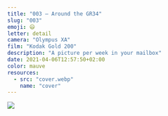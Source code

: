 ```yaml
---
title: "003 — Around the GR34"
slug: "003"
emoji: 😃
letter: detail
camera: "Olympus XA"
film: "Kodak Gold 200"
description: "A picture per week in your mailbox"
date: 2021-04-06T12:57:50+02:00
color: mauve
resources:
  - src: "cover.webp"
    name: "cover"
---
```

![](cover)
